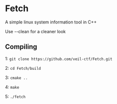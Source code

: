 # Fetch
A simple linux system information tool in C++

Use --clean for a cleaner look

## Compiling

1: `git clone https://github.com/veil-ctf/Fetch.git`

2: `cd Fetch/build`

3: `cmake ..`

4: `make`

5: `./fetch`
